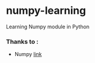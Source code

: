 # numpy-learning
Learning Numpy module in Python
### Thanks to :
- Numpy [link](https://youtube.com/playlist?list=PLltVQYLz1BMDuwbIF2Js9qu2sZmz7C4kF)
